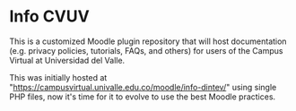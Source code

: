 # Info CVUV
This is a customized Moodle plugin repository that will host documentation (e.g. privacy policies, tutorials, FAQs, and others) for users of the Campus Virtual at Universidad del Valle.

This was initially hosted at "https://campusvirtual.univalle.edu.co/moodle/info-dintev/" using single PHP files, now it's time for it to evolve to use the best Moodle practices.
